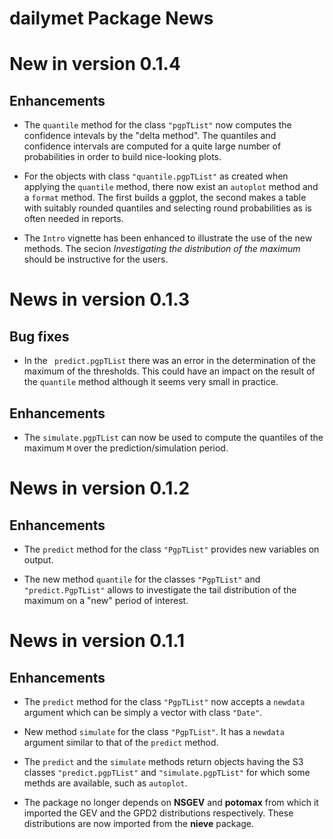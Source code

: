 
**dailymet** Package News
===========================

# New in version 0.1.4

## Enhancements

- The `quantile` method for the class `"pgpTList"` now computes the
  confidence intevals by the "delta method". The quantiles and
  confidence intervals are computed for a quite large number of
  probabilities in order to build nice-looking plots.

- For the objects with class `"quantile.pgpTList"` as created when
  applying the `quantile` method, there now exist an `autoplot` method
  and a `format` method. The first builds a ggplot, the second makes a
  table with suitably rounded quantiles and selecting round
  probabilities as is often needed in reports.

- The `Intro` vignette has been enhanced to illustrate the use of the
  new methods. The secion *Investigating the distribution of the
  maximum* should be instructive for the users.

# News in version 0.1.3

## Bug fixes

- In the ` predict.pgpTList` there was an error in the determination
  of the maximum of the thresholds. This could have an impact on the
  result of the `quantile` method although it seems very small in
  practice.

## Enhancements

- The `simulate.pgpTList` can now be used to compute the quantiles of 
  the maximum `M` over the prediction/simulation period.


# News in version 0.1.2

## Enhancements

- The `predict` method for the class `"PgpTList"` provides new
  variables on output.
  
- The new method `quantile` for the classes `"PgpTList"` and
  `"predict.PgpTList"` allows to investigate the tail distribution of
  the maximum on a "new" period of interest.

# News in version 0.1.1

## Enhancements

- The `predict` method for the class `"PgpTList"` now accepts a
  `newdata` argument which can be simply a vector with class `"Date"`.

- New method `simulate` for the class `"PgpTList"`. It has a `newdata`
  argument similar to that of the `predict` method.

- The `predict` and the `simulate` methods return objects having the
  S3 classes `"predict.pgpTList"` and `"simulate.pgpTList"` for which
  some methds are available, such as `autoplot`.

- The package no longer depends on **NSGEV** and **potomax** from
  which it imported the GEV and the GPD2 distributions
  respectively. These distributions are now imported from the
  **nieve** package.
